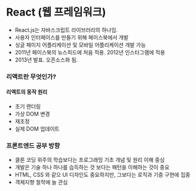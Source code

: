# React (웹 프레임워크)

- React.js는 자바스크립트 라이브러리의 하나임.
- 사용자 인터페이스를 만들기 위해 페이스북에서 개발
- 싱글 페이지 어플리케이션 및 모바일 어플리케이션 개발 가능
- 2011년 페이스북의 뉴스피드에 처음 적용. 2012년 인스타그램에 적용
- 2013년 발표. 오픈소스화 됨.

### 리액트란 무엇인가?

#### 리액트의 동작 원리

- 초기 랜더링
- 가상 DOM 변경
- 재조정
- 실제 DOM 업데이트

### 프론트엔드 공부 방향

- 클론 코딩 위주의 학습보다는 프로그래밍 기초 개념 및 원리 이해 중심
- 개발은 기술 하나 하나를 습득하는 것 보다는 패턴을 이해하는 것이 중요
- HTML, CSS 와 같으 UI 디자인도 중요하지만, 그보다는 로직과 기증 구현에 집중
- 객체지향 철학에 늘 관심
